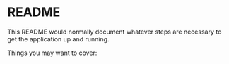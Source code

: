 # README

This README would normally document whatever steps are necessary to get the
application up and running.

Things you may want to cover:

